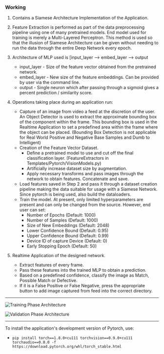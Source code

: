 ### Working

1. Contains a Siamese Architecture Implementation of the Application.


2. Feature Extraction is performed as part of the data preprocessing pipeline using one of many pretrained models. End model used for training is merely a Multi-Layered Perceptron. This method is used so that the illusion of Siamese Architecture can be given without needing to run the data through the entire Deep Network every epoch.


3. Architecture of MLP used is [input_layer --> embed_layer --> output
    - input_layer - Size of the feature vector obtained from the pretrained network.
    - embed_layer - New size of the feature embeddings. Can be provided by user via the command line.
    - output      - Single neuron which after passing through a sigmoid gives a percent prediction / similarity score.

4. Operations taking place during an application run:
    - Capture of an image from video a feed at the discretion of the user. An Object Detector is used to extract the approximate bounding box of the component within the frame. This bounding box is used in the Realtime Application to set a predefined area within the frame where the object can be placed. (Bounding Box Detection is not applicable for Real World Positive and Negative Base Samples and Dumb to Intelligent)
    - Creation of the Feature Vector Dataset.
        - Define a pretrained model to use and cut off the final classification layer. (FeatureExtractors in Templates/Pytorch/VisionModels.py)
        - Artificially increase dataset size by augmentation. 
        - Apply necessary transforms and pass images through the network to obtain features. Concatenate and save.
    - Load features saved in Step 2 and pass it through a dataset creation pipeline making the data suitable for usage with a Siamese Network. Since pytorch is being used, also build the dataloaders.
    - Train the model. At present, only limited hyperparameters are present and can only be changed from the source. However, end user can set:
        - Number of Epochs (Default: 1000)
        - Number of Samples (Default: 1000)
        - Size of New Embeddings (Default: 2048)
        - Lower Confidence Bound (Default: 0.95)
        - Upper Confidence Bound (Default: 0.99)
        - Device ID of capture Device (Default: 0)
        - Early Stopping Epoch (Default: 50)

5. Realtime Application of the designed network.
    - Extract features of every frame.
    - Pass these features into the trained MLP to obtain a prediction.
    - Based on a predefined confidence, classify the image as Match, Possible Match or Defective.
    - If it is a False Positive or False Negative, press the appropriate button to add image captured from feed into the correct directory.

---

![Training Phase Architecture]("https://github.com/123prashanth123/Fault-Detection/tree/Test/Images/Training.png")

![Validation Phase Architecture]("https://github.com/123prashanth123/Fault-Detection/tree/Test/Images/Validation.png")

---

To install the application's development version of Pytorch, use:

- `pip install torch==1.8.0+cu111 torchvision==0.9.0+cu111 torchaudio==0.8.0 -f https://download.pytorch.org/whl/torch_stable.html`
